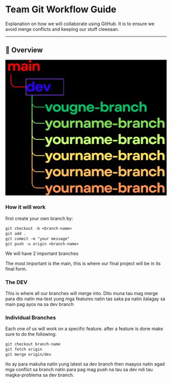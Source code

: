 # Team Git Workflow Guide

Explanation on how we will collaborate using GitHub. It is to ensure we avoid merge conflicts and keeping our stuff cleeeaan.

---

## 📌 Overview

![work-flow-picture](img/work-flow-picture.png)

### How it will work
first create your own branch by:
```
git checkout -b <branch-name>
git add .
git commit -m "your message"
git push -u origin <branch-name>
```

We will have 2 important branches

The most important is the main, this is where our final project will be in its final form.

### The DEV
This is where all our branches will merge into. Dito muna tau mag merge para dto natin ma-test yung mga features natin tas saka pa natin ilalagay sa main pag ayos na sa dev branch

### Individual Branches
Each one of us will work on a specific feature. after a feature is done make sure to do the following:

```
git checkout branch-name
git fetch origin
git merge origin/dev
```

Ito ay para makuha natin yung latest sa dev branch then maayos natin agad mga conflict sa branch natin para pag mag push na tau sa dev ndi tau magka-problema sa dev branch.